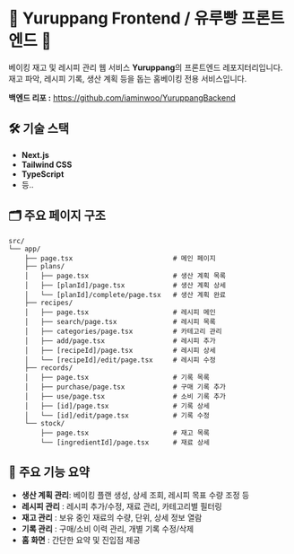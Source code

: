 # 🍞 Yuruppang Frontend / 유루빵 프론트엔드 🍞

베이킹 재고 및 레시피 관리 웹 서비스 **Yuruppang**의 프론트엔드 레포지터리입니다.  
재고 파악, 레시피 기록, 생산 계획 등을 돕는 홈베이킹 전용 서비스입니다.

**백엔드 리포 :** https://github.com/iaminwoo/YuruppangBackend

## 🛠️ 기술 스택

- **Next.js**
- **Tailwind CSS**
- **TypeScript**
- 등..

## 🗂 주요 페이지 구조
```
src/
└── app/
    ├── page.tsx                         # 메인 페이지
    ├── plans/
    │   ├── page.tsx                     # 생산 계획 목록
    │   ├── [planId]/page.tsx            # 생산 계획 상세
    │   └── [planId]/complete/page.tsx   # 생산 계획 완료
    ├── recipes/
    │   ├── page.tsx                     # 레시피 메인
    │   ├── search/page.tsx              # 레시피 목록
    │   ├── categories/page.tsx          # 카테고리 관리
    │   ├── add/page.tsx                 # 레시피 추가
    │   ├── [recipeId]/page.tsx          # 레시피 상세
    │   └── [recipeId]/edit/page.tsx     # 레시피 수정
    ├── records/
    │   ├── page.tsx                     # 기록 목록
    │   ├── purchase/page.tsx            # 구매 기록 추가
    │   ├── use/page.tsx                 # 소비 기록 추가
    │   ├── [id]/page.tsx                # 기록 상세
    │   └── [id]/edit/page.tsx           # 기록 수정
    └── stock/
        ├── page.tsx                     # 재고 목록
        └── [ingredientId]/page.tsx      # 재료 상세
```

## 🧩 주요 기능 요약

- **생산 계획 관리**: 베이킹 플랜 생성, 상세 조회, 레시피 목표 수량 조정 등
- **레시피 관리** : 레시피 추가/수정, 재료 관리, 카테고리별 필터링
- **재고 관리** : 보유 중인 재료의 수량, 단위, 상세 정보 열람
- **기록 관리** : 구매/소비 이력 관리, 개별 기록 수정/삭제
- **홈 화면** : 간단한 요약 및 진입점 제공
